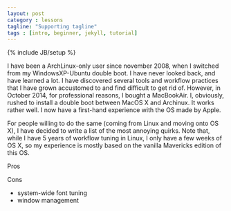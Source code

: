 ```yaml
---
layout: post
category : lessons
tagline: "Supporting tagline"
tags : [intro, beginner, jekyll, tutorial]
---
```

{% include JB/setup %}

I have been a ArchLinux-only user since november 2008, when I switched from my
WindowsXP-Ubuntu double boot. I have never looked back, and have learned a lot.
I have discovered several tools and workflow practices that I have grown
accustomed to and find difficult to get rid of. However, in October 2014, for
professional reasons, I bought a MacBookAir. I, obviously, rushed to install a
double boot between MacOS X and Archinux. It works rather well. I now have a
first-hand experience with the OS made by Apple.

For people willing to do the same (coming from Linux and moving onto OS X), I
have decided to write a list of the most annoying quirks. Note that, while I
have 5 years of workflow tuning in Linux, I only have a few weeks of OS X, so my
experience is mostly based on the vanilla Mavericks edition of this OS.

Pros

Cons
- system-wide font tuning
- window management

